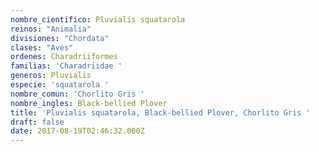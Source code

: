 ```yaml
---
nombre_cientifico: Pluvialis squatarola
reinos: "Animalia"
divisiones: "Chordata"
clases: "Aves"
ordenes: Charadriiformes
familias: 'Charadriidae '
generos: Pluvialis
especie: 'squatarola '
nombre_comun: 'Chorlito Gris '
nombre_ingles: Black-bellied Plover
title: 'Pluvialis squatarola, Black-bellied Plover, Chorlito Gris '
draft: false
date: 2017-08-19T02:46:32.000Z
---
```


